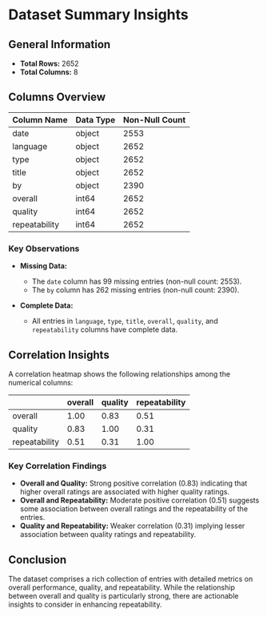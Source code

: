 # Dataset Summary Insights

## General Information
- **Total Rows:** 2652
- **Total Columns:** 8

## Columns Overview
| Column Name     | Data Type | Non-Null Count |
|------------------|-----------|-----------------|
| date             | object    | 2553            |
| language         | object    | 2652            |
| type             | object    | 2652            |
| title            | object    | 2652            |
| by               | object    | 2390            |
| overall          | int64     | 2652            |
| quality          | int64     | 2652            |
| repeatability    | int64     | 2652            |

### Key Observations
- **Missing Data:**
  - The `date` column has 99 missing entries (non-null count: 2553).
  - The `by` column has 262 missing entries (non-null count: 2390).

- **Complete Data:**
  - All entries in `language`, `type`, `title`, `overall`, `quality`, and `repeatability` columns have complete data.

## Correlation Insights
A correlation heatmap shows the following relationships among the numerical columns:

|                   | overall | quality | repeatability |
|-------------------|---------|---------|---------------|
| overall           | 1.00    | 0.83    | 0.51          |
| quality           | 0.83    | 1.00    | 0.31          |
| repeatability     | 0.51    | 0.31    | 1.00          |

### Key Correlation Findings
- **Overall and Quality:** Strong positive correlation (0.83) indicating that higher overall ratings are associated with higher quality ratings.
- **Overall and Repeatability:** Moderate positive correlation (0.51) suggests some association between overall ratings and the repeatability of the entries.
- **Quality and Repeatability:** Weaker correlation (0.31) implying lesser association between quality ratings and repeatability.

## Conclusion
The dataset comprises a rich collection of entries with detailed metrics on overall performance, quality, and repeatability. While the relationship between overall and quality is particularly strong, there are actionable insights to consider in enhancing repeatability.